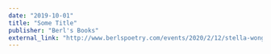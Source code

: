 ```yaml
---
date: "2019-10-01"
title: "Some Title"
publisher: "Berl's Books"
external_link: "http://www.berlspoetry.com/events/2020/2/12/stella-wong-kay-ulanday-barrett-amp-devon-figueroa"
---
```

